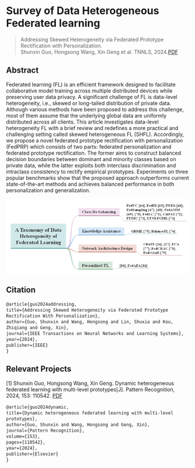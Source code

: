 # Survey of Data Heterogeneous  Federated learning

 > Addressing Skewed Heterogeneity via Federated Prototype Rectification with Personalization.\
 > Shunxin Guo, Hongsong Wang, Xin Geng et al.  TNNLS, 2024.[PDF](https://arxiv.org/pdf/2408.07966)
## Abstract
Federated learning (FL) is an efficient framework designed to facilitate collaborative model training across multiple distributed devices while preserving user data privacy. A significant challenge of FL is data-level heterogeneity, i.e., skewed or long-tailed distribution of private data. Although various methods have been proposed to address this challenge, most of them assume that the underlying global data are uniformly distributed across all clients. This article investigates data-level heterogeneity FL with a brief review and redefines a more practical and challenging setting called skewed heterogeneous FL (SHFL). Accordingly, we propose a novel federated prototype rectification with personalization (FedPRP) which consists of two parts: federated personalization and federated prototype rectification. The former aims to construct balanced decision boundaries between dominant and minority classes based on private data, while the latter exploits both interclass discrimination and intraclass consistency to rectify empirical prototypes. Experiments on three popular benchmarks show that the proposed approach outperforms current state-of-the-art methods and achieves balanced performance in both personalization and generalization.

![The taxonomy of data heterogeneity of federated learning.](https://github.com/shunxinguo/Survey-of-Data-Heterogeneous-Federated-Learning/blob/main/A%20Taxonomy%20of%20Data%20Heterogeneous%20%20Federated%20learning.jpg)

## Citation
    @article{guo2024addressing,
    title={Addressing Skewed Heterogeneity via Federated Prototype Rectification With Personalization},
    author={Guo, Shunxin and Wang, Hongsong and Lin, Shuxia and Kou, Zhiqiang and Geng, Xin},
    journal={IEEE Transactions on Neural Networks and Learning Systems},
    year={2024},
    publisher={IEEE}
    }
    
## Relevant Projects
[1] Shunxin Guo, Hongsong Wang, Xin Geng. Dynamic heterogeneous federated learning with multi-level prototypes[J]. Pattern Recognition, 2024, 153: 110542. [PDF](https://arxiv.org/pdf/2312.09881)

    @article{guo2024dynamic,
    title={Dynamic heterogeneous federated learning with multi-level prototypes},
    author={Guo, Shunxin and Wang, Hongsong and Geng, Xin},
    journal={Pattern Recognition},
    volume={153},
    pages={110542},
    year={2024},
    publisher={Elsevier}
    }
